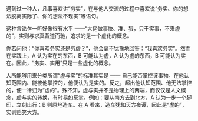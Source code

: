 遇到过一种人，凡事喜欢讲“务实”，在与他人交流的过程中喜欢说“务实、你的想法脱离实际了、你的想法不现实”等语句。

这种言论乍一听好像很有水平 ——“大佬做事快、准、狠，只干实事，不来虚的”，实则与求真背道而驰，追求的是一个虚化的概念。

你若问他：“你喜欢务实还是务虚？”，他会毫不犹豫地回答：“我喜欢务实”。然而在实践上，A 认为实在的东西，B 可能认为虚，A 认为虚的东西，B 可能认为实在。因此，“务实、实用”只是一些虚化的概念。

人所能够用来分类所谓“虚与实”的标准其实是 —— 自己能否掌控该事物。在他认知范围内、能被他掌控的，他便认为是实的。反之，超出他认知范围、他无法掌控的，便一律归为“虚的”。殊不知，虚与实并不是物理上的两端，而仅仅是人文概念，虚与实的转换，有时易如反掌。例如：要从南方去到北方，A 认为一步一个脚印，立刻出行；B 则原地造车。在 A 看来，造车犹如天方夜谭，因此是“虚的”，实则贻笑大方。
